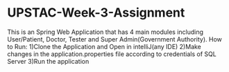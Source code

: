 # UPSTAC-Week-3-Assignment
This is an Spring Web Application that has 4 main modules including User/Patient, Doctor, Tester and Super Admin(Government Authority). 
How to Run: 
1)Clone the Application and Open in intelliJ(any IDE) 
2)Make changes in the application.properties file according to credentials of SQL Server 
3)Run the application
